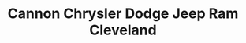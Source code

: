 ---
title: "Cannon Chrysler Dodge Jeep Ram Cleveland"
url: /cleveland/cannon-chrysler-dodge-jeep-ram-cleveland/
shop: Autohaus
---